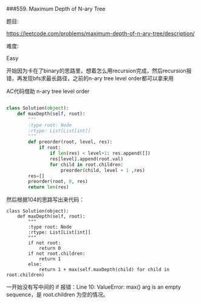 ###559. Maximum Depth of N-ary Tree

题目:

<https://leetcode.com/problems/maximum-depth-of-n-ary-tree/description/>


难度:

Easy


开始因为卡在了binary的思路里，想着怎么用recursion完成，然后recursion报错，再发现bfs求最长路径，之前的n-ary tree level order都可以拿来用


AC代码借助 n-ary tree level order

```python

class Solution(object):
    def maxDepth(self, root):
        """
        :type root: Node
        :rtype: List[List[int]]
        """
        def preorder(root, level, res):
            if root:
                if len(res) < level+1: res.append([])
                res[level].append(root.val)
                for child in root.children:
                    preorder(child, level + 1 ,res)
        res=[]
        preorder(root, 0, res)
        return len(res)
```


然后根据104的思路写出来代码：

```
class Solution(object):
    def maxDepth(self, root):
        """
        :type root: Node
        :rtype: List[List[int]]
        """
        if not root:
            return 0
        if not root.children:
            return 1
        else:
            return 1 + max(self.maxDepth(child) for child in root.children)

```

一开始没有写中间的 if 报错：Line 10: ValueError: max() arg is an empty sequence，是 root.children 为空的情况。
